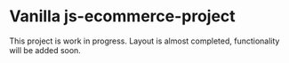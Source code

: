# Vanilla js-ecommerce-project

This project is work in progress. Layout is almost completed, functionality will be added soon.

